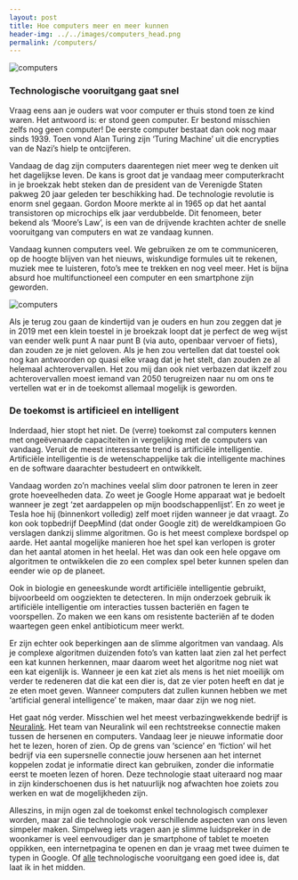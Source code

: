 ```yaml
---
layout: post
title: Hoe computers meer en meer kunnen
header-img: ../../images/computers_head.png
permalink: /computers/
---
```


![computers](../../images/computers_image_1.png)
<br>

### Technologische vooruitgang gaat snel

Vraag eens aan je ouders wat voor computer er thuis stond toen ze kind waren. Het antwoord is: er stond geen computer. Er bestond misschien zelfs nog geen computer! De eerste computer bestaat dan ook nog maar sinds 1939. Toen vond Alan Turing zijn ‘Turing Machine’ uit die encrypties van de Nazi’s hielp te ontcijferen.

Vandaag de dag zijn computers daarentegen niet meer weg te denken uit het dagelijkse leven. De kans is groot dat je vandaag meer computerkracht in je broekzak hebt steken dan de president van de Verenigde Staten pakweg 20 jaar geleden ter beschikking had. De technologie revolutie is enorm snel gegaan. Gordon Moore merkte al in 1965 op dat het aantal transistoren op microchips elk jaar verdubbelde. Dit fenomeen, beter bekend als ‘Moore’s Law’, is een van de drijvende krachten achter de snelle vooruitgang van computers en wat ze vandaag kunnen.

Vandaag kunnen computers veel. We gebruiken ze om te communiceren, op de hoogte blijven van het nieuws, wiskundige formules uit te rekenen, muziek mee te luisteren, foto’s mee te trekken en nog veel meer. Het is bijna absurd hoe multifunctioneel een computer en een smartphone zijn geworden.

![computers](../../images/computers_image_2.png)
<br>

Als je terug zou gaan de kindertijd van je ouders en hun zou zeggen dat je in 2019 met een klein toestel in je broekzak loopt dat je perfect de weg wijst van eender welk punt A naar punt B (via auto, openbaar vervoer of fiets), dan zouden ze je niet geloven. Als je hen zou vertellen dat dat toestel ook nog kan antwoorden op quasi elke vraag dat je het stelt, dan zouden ze al helemaal achterovervallen. Het zou mij dan ook niet verbazen dat ikzelf zou achterovervallen moest iemand van 2050 terugreizen naar nu om ons te vertellen wat er in de toekomst allemaal mogelijk is geworden.

### De toekomst is artificieel en intelligent

Inderdaad, hier stopt het niet. De (verre) toekomst zal computers kennen met ongeëvenaarde capaciteiten in vergelijking met de computers van vandaag. Veruit de meest interessante trend is artificiële intelligentie. Artificiële intelligentie is de wetenschappelijke tak die intelligente machines en de software daarachter bestudeert en ontwikkelt.

Vandaag worden zo’n machines veelal slim door patronen te leren in zeer grote hoeveelheden data. Zo weet je Google Home apparaat wat je bedoelt wanneer je zegt ‘zet aardappelen op mijn boodschappenlijst’. En zo weet je Tesla hoe hij (binnenkort volledig) zelf moet rijden wanneer je dat vraagt. Zo kon ook topbedrijf DeepMind (dat onder Google zit) de wereldkampioen Go verslagen dankzij slimme algoritmen. Go is het meest complexe bordspel op aarde. Het aantal mogelijke manieren hoe het spel kan verlopen is groter dan het aantal atomen in het heelal. Het was dan ook een hele opgave om algoritmen te ontwikkelen die zo een complex spel beter kunnen spelen dan eender wie op de planeet.

Ook in biologie en geneeskunde wordt artificiële intelligentie gebruikt, bijvoorbeeld om oogziekten te detecteren. In mijn onderzoek gebruik ik artificiële intelligentie om interacties tussen bacteriën en fagen te voorspellen. Zo maken we een kans om resistente bacteriën af te doden waartegen geen enkel antibioticum meer werkt.

Er zijn echter ook beperkingen aan de slimme algoritmen van vandaag. Als je complexe algoritmen duizenden foto’s van katten laat zien zal het perfect een kat kunnen herkennen, maar daarom weet het algoritme nog niet wat een kat eigenlijk is. Wanneer je een kat ziet als mens is het niet moeilijk om verder te redeneren dat die kat een dier is, dat ze vier poten heeft en dat je ze eten moet geven. Wanneer computers dat zullen kunnen hebben we met ‘artificial general intelligence’ te maken, maar daar zijn we nog niet.

Het gaat nóg verder. Misschien wel het meest verbazingwekkende bedrijf is [Neuralink]( https://www.neuralink.com). Het team van Neuralink wil een rechtstreekse connectie maken tussen de hersenen en computers. Vandaag leer je nieuwe informatie door het te lezen, horen of zien. Op de grens van ‘science’ en ‘fiction’ wil het bedrijf via een supersnelle connectie jouw hersenen aan het internet koppelen zodat je informatie direct kan gebruiken, zonder die informatie eerst te moeten lezen of horen. Deze technologie staat uiteraard nog maar in zijn kinderschoenen dus is het natuurlijk nog afwachten hoe zoiets zou werken en wat de mogelijkheden zijn.

Alleszins, in mijn ogen zal de toekomst enkel technologisch complexer worden, maar zal die technologie ook verschillende aspecten van ons leven simpeler maken. Simpelweg iets vragen aan je slimme luidspreker in de woonkamer is veel eenvoudiger dan je smartphone of tablet te moeten oppikken, een internetpagina te openen en dan je vraag met twee duimen te typen in Google. Of <u>alle</u> technologische vooruitgang een goed idee is, dat laat ik in het midden.
